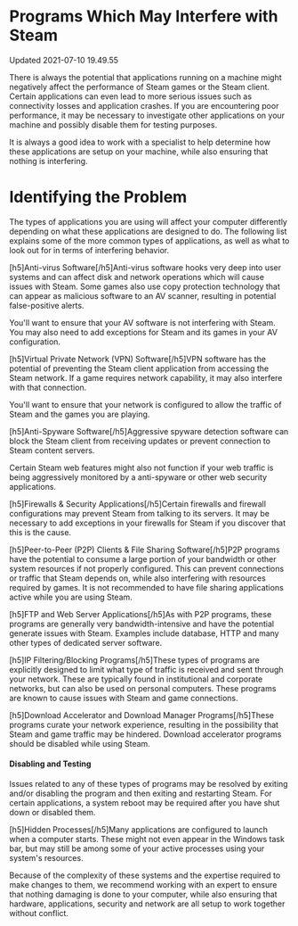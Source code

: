 # Programs Which May Interfere with Steam
Updated 2021-07-10 19.49.55

There is always the potential that applications running on a machine might negatively affect the performance of Steam games or the Steam client. Certain applications can even lead to more serious issues such as connectivity losses and application crashes. If you are encountering poor performance, it may be necessary to investigate other applications on your machine and possibly disable them for testing purposes.  
  
It is always a good idea to work with a specialist to help determine how these applications are setup on your machine, while also ensuring that nothing is interfering.  
  
# Identifying the Problem
The types of applications you are using will affect your computer differently depending on what these applications are designed to do. The following list explains some of the more common types of applications, as well as what to look out for in terms of interfering behavior.  
  
[h5]Anti-virus Software[/h5]Anti-virus software hooks very deep into user systems and can affect disk and network operations which will cause issues with Steam. Some games also use copy protection technology that can appear as malicious software to an AV scanner, resulting in potential false-positive alerts.  
  
You'll want to ensure that your AV software is not interfering with Steam. You may also need to add exceptions for Steam and its games in your AV configuration.  
  
[h5]Virtual Private Network (VPN) Software[/h5]VPN software has the potential of preventing the Steam client application from accessing the Steam network. If a game requires network capability, it may also interfere with that connection.  
  
You'll want to ensure that your network is configured to allow the traffic of Steam and the games you are playing.  
  
[h5]Anti-Spyware Software[/h5]Aggressive spyware detection software can block the Steam client from receiving updates or prevent connection to Steam content servers.  
  
Certain Steam web features might also not function if your web traffic is being aggressively monitored by a anti-spyware or other web security applications.  
  
[h5]Firewalls & Security Applications[/h5]Certain firewalls and firewall configurations may prevent Steam from talking to its servers. It may be necessary to add exceptions in your firewalls for Steam if you discover that this is the cause.  
  
[h5]Peer-to-Peer (P2P) Clients & File Sharing Software[/h5]P2P programs have the potential to consume a large portion of your bandwidth or other system resources if not properly configured. This can prevent connections or traffic that Steam depends on, while also interfering with resources required by games. It is not recommended to have file sharing applications active while you are using Steam.  
  
[h5]FTP and Web Server Applications[/h5]As with P2P programs, these programs are generally very bandwidth-intensive and have the potential generate issues with Steam. Examples include database, HTTP and many other types of dedicated server software.  
  
[h5]IP Filtering/Blocking Programs[/h5]These types of programs are explicitly designed to limit what type of traffic is received and sent through your network. These are typically found in institutional and corporate networks, but can also be used on personal computers. These programs are known to cause issues with Steam and game connections.  
  
[h5]Download Accelerator and Download Manager Programs[/h5]These programs curate your network experience, resulting in the possibility that Steam and game traffic may be hindered. Download accelerator programs should be disabled while using Steam.  
  
#### Disabling and Testing
Issues related to any of these types of programs may be resolved by exiting and/or disabling the program and then exiting and restarting Steam. For certain applications, a system reboot may be required after you have shut down or disabled them.  
  
[h5]Hidden Processes[/h5]Many applications are configured to launch when a computer starts. These might not even appear in the Windows task bar, but may still be among some of your active processes using your system's resources.  
  
Because of the complexity of these systems and the expertise required to make changes to them, we recommend working with an expert to ensure that nothing damaging is done to your computer, while also ensuring that hardware, applications, security and network are all setup to work together without conflict.